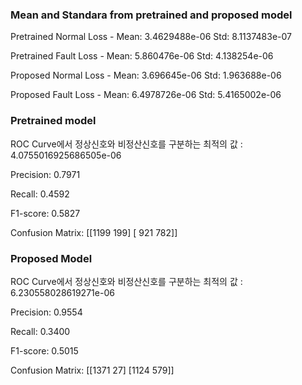 ### Mean and Standara from pretrained and proposed model
Pretrained Normal Loss - Mean:  3.4629488e-06  Std:  8.1137483e-07

Pretrained Fault Loss - Mean:  5.860476e-06  Std:  4.138254e-06

Proposed Normal Loss - Mean:  3.696645e-06  Std:  1.963688e-06

Proposed Fault Loss - Mean:  6.4978726e-06  Std:  5.4165002e-06

### Pretrained model
ROC Curve에서 정상신호와 비정산신호를 구분하는 최적의 값 : 4.0755016925686505e-06

Precision: 0.7971

Recall: 0.4592

F1-score: 0.5827

Confusion Matrix:
[[1199  199]
 [ 921  782]]

### Proposed Model
ROC Curve에서 정상신호와 비정산신호를 구분하는 최적의 값 : 6.230558028619271e-06

Precision: 0.9554

Recall: 0.3400

F1-score: 0.5015

Confusion Matrix:
[[1371   27]
 [1124  579]]
